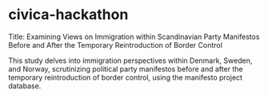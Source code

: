 # civica-hackathon

Title: Examining Views on Immigration within Scandinavian Party Manifestos Before and After the Temporary Reintroduction of Border Control

This study delves into immigration perspectives within Denmark, Sweden, and Norway, scrutinizing political party manifestos
before and after the temporary reintroduction of border control, using the manifesto project database.
